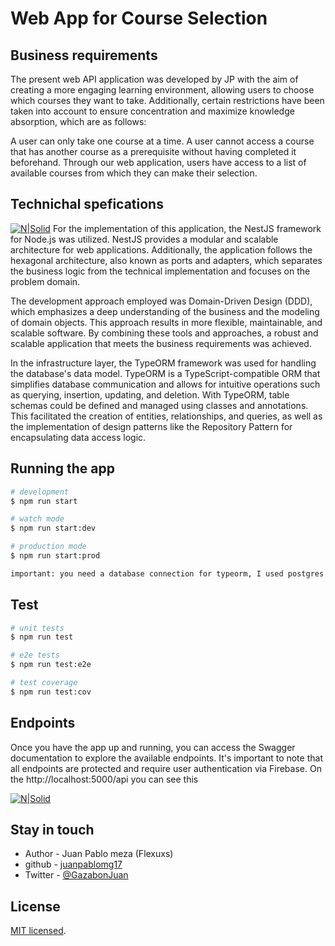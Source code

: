 # Web App for Course Selection
## Business requirements
The present web API application was developed by JP with the aim of creating a more engaging learning environment, allowing users to choose which courses they want to take. Additionally, certain restrictions have been taken into account to ensure concentration and maximize knowledge absorption, which are as follows:

A user can only take one course at a time.
A user cannot access a course that has another course as a prerequisite without having completed it beforehand.
Through our web application, users have access to a list of available courses from which they can make their selection.

## Technichal spefications
[![N|Solid](https://herbertograca.files.wordpress.com/2018/11/100-explicit-architecture-svg.png?w=1200)](https://en.wikipedia.org/wiki/Hexagonal_architecture_(software)#:~:text=The%20hexagonal%20architecture%20divides%20a,to%20the%20traditional%20layered%20architecture.)
For the implementation of this application, the NestJS framework for Node.js was utilized. NestJS provides a modular and scalable architecture for web applications. Additionally, the application follows the hexagonal architecture, also known as ports and adapters, which separates the business logic from the technical implementation and focuses on the problem domain.

The development approach employed was Domain-Driven Design (DDD), which emphasizes a deep understanding of the business and the modeling of domain objects. This approach results in more flexible, maintainable, and scalable software. By combining these tools and approaches, a robust and scalable application that meets the business requirements was achieved.

In the infrastructure layer, the TypeORM framework was used for handling the database's data model. TypeORM is a TypeScript-compatible ORM that simplifies database communication and allows for intuitive operations such as querying, insertion, updating, and deletion. With TypeORM, table schemas could be defined and managed using classes and annotations. This facilitated the creation of entities, relationships, and queries, as well as the implementation of design patterns like the Repository Pattern for encapsulating data access logic.


## Running the app

```bash
# development
$ npm run start

# watch mode
$ npm run start:dev

# production mode
$ npm run start:prod

important: you need a database connection for typeorm, I used postgres sql, but you are free to decide what you want 
```

## Test

```bash
# unit tests
$ npm run test

# e2e tests
$ npm run test:e2e

# test coverage
$ npm run test:cov
```

## Endpoints
Once you have the app up and running, you can access the Swagger documentation to explore the available endpoints. It's important to note that all endpoints are protected and require user authentication via Firebase.
On the http://localhost:5000/api you can see this

[![N|Solid](https://gcdnb.pbrd.co/images/9mAVxsjLjcVr.png?o=1)](https://swagger.io/)

## Stay in touch

- Author  - Juan Pablo meza (Flexuxs)
- github  - [juanpablomg17](https://github.com/juanpablomg17)
- Twitter - [@GazabonJuan](https://twitter.com/GazabonJuan)

## License

[MIT licensed](LICENSE).

